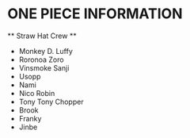 # ONE PIECE INFORMATION 
** Straw Hat Crew **
- Monkey D. Luffy
- Roronoa Zoro
- Vinsmoke Sanji
- Usopp
- Nami
- Nico Robin
- Tony Tony Chopper
- Brook
- Franky
- Jinbe
